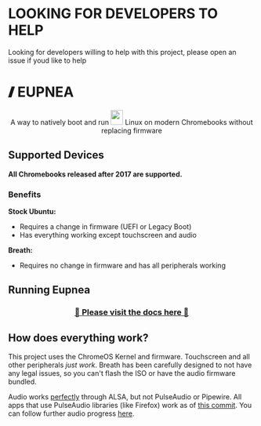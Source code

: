 # LOOKING FOR DEVELOPERS TO HELP
Looking for developers willing to help with this project, please open an issue if youd like to help

# 🙼 EUPNEA

<p align="center">A way to natively boot and run <kbd><img width="25" height="30" src="https://upload.wikimedia.org/wikipedia/commons/thumb/3/35/Tux.svg/1200px-Tux.svg.png"></img></kbd> Linux on modern Chromebooks without replacing firmware</p>

## Supported Devices

**All Chromebooks released after 2017 are supported.**

### Benefits

**Stock Ubuntu:**
* Requires a change in firmware (UEFI or Legacy Boot)
* Has everything working except touchscreen and audio

**Breath:**
* Requires no change in firmware and has all peripherals working

## Running Eupnea

<h3 align="center"><a href="https://cb-linux.github.io/breath/docs.html#/">📄 Please visit the docs here 📄</a></h3>

## How does everything work?

This project uses the ChromeOS Kernel and firmware. Touchscreen and all other peripherals *just work*. Breath has been carefully designed to not have any legal issues, so you can't flash the ISO or have the audio firmware bundled.

Audio works [perfectly](bin/setup-audio) through ALSA, but not PulseAudio or Pipewire. All apps that use PulseAudio libraries (like Firefox) work as of [this commit](https://github.com/cb-linux/breath/commit/884bd03b8eef554bdbafd7b4d62f36690f472237). You can follow further audio progress [here](https://github.com/cb-linux/breath/projects/1).

</details>
